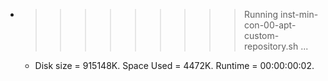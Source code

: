 * >>>>>>>>> Running inst-min-con-00-apt-custom-repository.sh ...
  * Disk size = 915148K. Space Used = 4472K. Runtime = 00:00:00:02.

